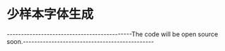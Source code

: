 # 少样本字体生成
  --------------------------------------------The code will be open source soon.----------------------------------------------
